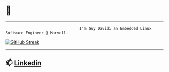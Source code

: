 #                                                               👋
---
                                     I'm Guy Davidi an Embedded Linux Software Engineer @ Marvell.
[![GitHub Streak](https://streak-stats.demolab.com/?user=guy-davidi&theme=highcontrast)](https://git.io/streak-stats)


---
📫 [Linkedin](https://www.linkedin.com/in/guy-davidi/)
---


